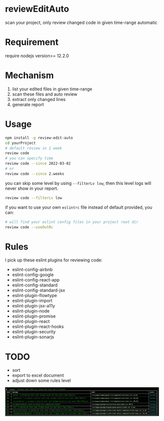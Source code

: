 # reviewEditAuto

scan your project, only review changed code in given time-range automatic

# Requirement

require nodejs version>= 12.2.0

# Mechanism

1. list your edited files in given time-range
2. scan these files and auto review
3. extract only changed lines
4. generate report

# Usage

```sh
npm install -g review-edit-auto
cd yourProject
# default review in 1 week
review code
# you can specify time
review code --since 2022-03-02
# or
review code --since 2.weeks
```

you can skip some level by using `--filterLv low`, then this level logs will never show in your report.

```sh
review code --filterLv low
```

if you want to use your own `eslintrc` file instead of default provided, you can:

```sh
# will find your eslint config files in your project root dir
review code --useOutRc
```

# Rules

I pick up these eslint plugins for reviewing code:

- eslint-config-airbnb
- eslint-config-google
- eslint-config-react-app
- eslint-config-standard
- eslint-config-standard-jsx
- eslint-plugin-flowtype
- eslint-plugin-import
- eslint-plugin-jsx-a11y
- eslint-plugin-node
- eslint-plugin-promise
- eslint-plugin-react
- eslint-plugin-react-hooks
- eslint-plugin-security
- eslint-plugin-sonarjs

# TODO

- sort
- export to excel document
- adjust down some rules level

<img src="./img/res.png" width="600"  align=center>
